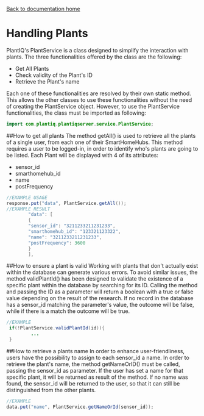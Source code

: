 [Back to documentation home](https://github.com/Programming-Project-SP1-2023/Backend-REST-API)

# Handling Plants
PlantIQ's PlantService is a class designed to simplify the interaction with plants. The three functionalities offered by the class are the following:
- Get All Plants
- Check validity of the Plant's ID
- Retrieve the Plant's name

Each one of these functionalities are resolved by their own static method. This allows the other classes to use these functionalities without the need of creating the PlantService object.
However, to use the PlantService functionalities, the class must be imported as following:
```java
import com.plantiq.plantiqserver.service.PlantService;
```
##How to get all plants
The method getAll() is used to retrieve all the plants of a single user, from each one of their SmartHomeHubs. This method requires a user to be logged-in, in order to identify who's plants are going to be listed.
Each Plant will be displayed with 4 of its attributes:

- sensor_id
- smarthomehub_id
- name
- postFrequency

```java
//EXAMPLE USAGE
response.put("data", PlantService.getAll());
//EXAMPLE RESULT
        "data": [
        {
        "sensor_id": "3211233211231233",
        "smarthomehub_id": "123321123322",
        "name": "3211233211231233",
        "postFrequency": 3600
        }
        ],
```

##How to ensure a plant is valid
Working with plants that don't actually exist within the database can generate various errors. To avoid similar issues, the method validPlantId() has been designed to validate the existence of a specific plant within the database by searching for its ID. Calling the method and passing the ID as a
parameter will return a boolean with a true or false value depending on the result of the research. If no record in the database has a sensor_id matching the parameter's value,
the outcome will be false, while if there is a match the outcome will be true. 
```java
//EXAMPLE
 if(!PlantService.validPlantId(id)){
         ...
 }
```

##How to retrieve a plants name
In order to enhance user-friendliness, users have the possibility to assign to each sensor_id  a name. In order to retrieve the plant's name, the method getNameOrID() must be called, passing the sensor_id as parameter. 
If the user has set a name for that specific plant, it will be returned as result of the method. If no name was found, the sensor_id will be returned to the user, so that it can still be distinguished from the other plants.
```java
//EXAMPLE
data.put("name", PlantService.getNameOrId(sensor_id));
```